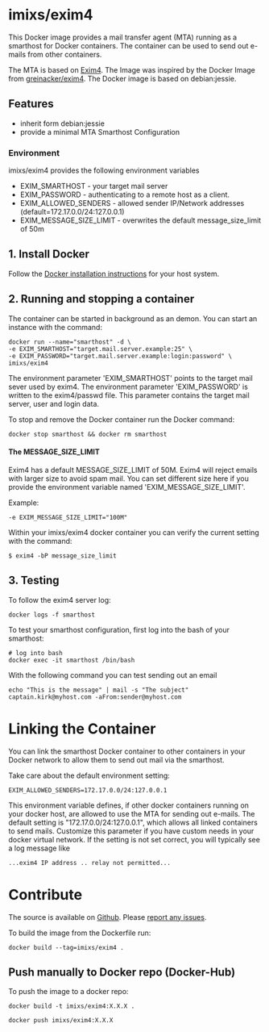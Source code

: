 # imixs/exim4

This Docker image provides a mail transfer agent (MTA) running as a smarthost for Docker containers. The container can be used to send out e-mails from other containers.

The MTA is based on [Exim4](http://www.exim.org/). The Image was inspired by the Docker Image from [greinacker/exim4](https://hub.docker.com/r/greinacker/exim4/).
The Docker image is based on debian:jessie. 


## Features
* inherit form debian:jessie
* provide a minimal MTA Smarthost Configuration

### Environment

imixs/exim4 provides the following environment variables

* EXIM_SMARTHOST - your target mail server 
* EXIM_PASSWORD - authenticating to a remote host as a client.
* EXIM\_ALLOWED\_SENDERS - allowed sender IP/Network addresses (default=172.17.0.0/24:127.0.0.1)
* EXIM\_MESSAGE\_SIZE\_LIMIT - overwrites the default message_size_limit of 50m 



## 1. Install Docker
Follow the [Docker installation instructions](https://docs.docker.com/engine/installation/) for your host system.


## 2. Running and stopping a container
The container can be started in background as an demon. You can start an instance with the command:
    
    docker run --name="smarthost" -d \
	-e EXIM_SMARTHOST="target.mail.server.example:25" \
	-e EXIM_PASSWORD="target.mail.server.example:login:password" \
	imixs/exim4 

The environment parameter 'EXIM_SMARTHOST' points to the target mail sever used by exim4.
The environment parameter 'EXIM_PASSWORD' is written to the exim4/passwd file. This parameter contains the target mail server, user and login data.

To stop and remove the Docker container run the Docker command: 

    docker stop smarthost && docker rm smarthost


#### The MESSAGE\_SIZE\_LIMIT

Exim4 has a default MESSAGE\_SIZE\_LIMIT of 50M. Exim4 will reject emails with larger size to avoid spam mail. You can set different size here if you provide the environment variable named 'EXIM\_MESSAGE\_SIZE\_LIMIT'.

Example:

	-e EXIM_MESSAGE_SIZE_LIMIT="100M" 

Within your imixs/exim4 docker container you can verify the current setting with the command:

	$ exim4 -bP message_size_limit 

## 3. Testing

To follow the exim4 server log: 

    docker logs -f smarthost
    
To test your smarthost configuration, first log into the bash of your smarthost:

	# log into bash
	docker exec -it smarthost /bin/bash	
	
With the following command you can test sending out an email

    echo "This is the message" | mail -s "The subject" captain.kirk@myhost.com -aFrom:sender@myhost.com
    


# Linking the Container

You can link the smarthost Docker container to other containers in your Docker network to allow them to send out mail via the smarthost.

Take care about the default environment setting: 


	EXIM_ALLOWED_SENDERS=172.17.0.0/24:127.0.0.1
	
This environment variable defines, if other docker containers running on your docker host, are allowed to use the MTA for sending out e-mails. The default setting is "172.17.0.0/24:127.0.0.1", which allows all linked containers to send mails. Customize this parameter if you have custom needs in your docker virtual network. If the setting is not set correct, you will typically see a log message like 

	...exim4 IP address .. relay not permitted...

     
# Contribute
The source is available on [Github](https://github.com/imixs/imixs-docker). Please [report any issues](https://github.com/imixs/imixs-docker/issues).

To build the image from the Dockerfile run: 

    docker build --tag=imixs/exim4 .

## Push manually to Docker repo (Docker-Hub)

To push the image to a docker repo: 


	docker build -t imixs/exim4:X.X.X .
	
	docker push imixs/exim4:X.X.X 